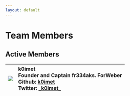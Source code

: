 ```yaml
---
layout: default
---
```

# Team Members

## Active Members

| ![][k0imet] | **k0imet**<br />Founder and Captain fr334aks. ForWeber<br />Github: [k0imet](https://github.com/k0imet)<br />Twitter: [\_k0imet_](https://twitter.com/k0imet_)                                     |
|:---------------------:|:---------------------------------------------------------------------------------------------------------------------------------------------------------------------------------------------------------- |

[k0imet]: assets/images/k0imet.png
